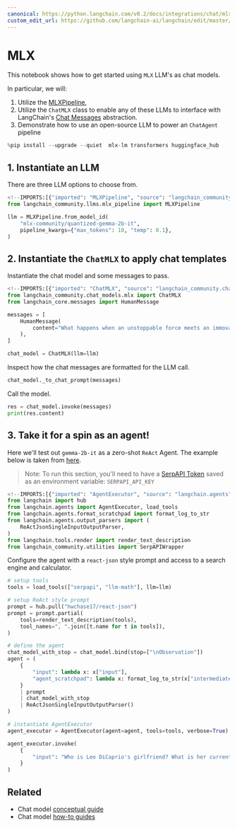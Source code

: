```yaml
---
canonical: https://python.langchain.com/v0.2/docs/integrations/chat/mlx/
custom_edit_url: https://github.com/langchain-ai/langchain/edit/master/docs/docs/integrations/chat/mlx.ipynb
---
```


# MLX

This notebook shows how to get started using `MLX` LLM's as chat models.

In particular, we will:
1. Utilize the [MLXPipeline](https://github.com/langchain-ai/langchain/blob/master/libs/community/langchain_community/llms/mlx_pipeline.py), 
2. Utilize the `ChatMLX` class to enable any of these LLMs to interface with LangChain's [Chat Messages](https://python.langchain.com/docs/modules/model_io/chat/#messages) abstraction.
3. Demonstrate how to use an open-source LLM to power an `ChatAgent` pipeline

```python
%pip install --upgrade --quiet  mlx-lm transformers huggingface_hub
```

## 1. Instantiate an LLM

There are three LLM options to choose from.

```python
<!--IMPORTS:[{"imported": "MLXPipeline", "source": "langchain_community.llms.mlx_pipeline", "docs": "https://api.python.langchain.com/en/latest/llms/langchain_community.llms.mlx_pipeline.MLXPipeline.html", "title": "MLX"}]-->
from langchain_community.llms.mlx_pipeline import MLXPipeline

llm = MLXPipeline.from_model_id(
    "mlx-community/quantized-gemma-2b-it",
    pipeline_kwargs={"max_tokens": 10, "temp": 0.1},
)
```

## 2. Instantiate the `ChatMLX` to apply chat templates

Instantiate the chat model and some messages to pass.

```python
<!--IMPORTS:[{"imported": "ChatMLX", "source": "langchain_community.chat_models.mlx", "docs": "https://api.python.langchain.com/en/latest/chat_models/langchain_community.chat_models.mlx.ChatMLX.html", "title": "MLX"}, {"imported": "HumanMessage", "source": "langchain_core.messages", "docs": "https://api.python.langchain.com/en/latest/messages/langchain_core.messages.human.HumanMessage.html", "title": "MLX"}]-->
from langchain_community.chat_models.mlx import ChatMLX
from langchain_core.messages import HumanMessage

messages = [
    HumanMessage(
        content="What happens when an unstoppable force meets an immovable object?"
    ),
]

chat_model = ChatMLX(llm=llm)
```

Inspect how the chat messages are formatted for the LLM call.

```python
chat_model._to_chat_prompt(messages)
```

Call the model.

```python
res = chat_model.invoke(messages)
print(res.content)
```

## 3. Take it for a spin as an agent!

Here we'll test out `gemma-2b-it` as a zero-shot `ReAct` Agent. The example below is taken from [here](https://python.langchain.com/docs/modules/agents/agent_types/react#using-chat-models).

> Note: To run this section, you'll need to have a [SerpAPI Token](https://serpapi.com/) saved as an environment variable: `SERPAPI_API_KEY`

```python
<!--IMPORTS:[{"imported": "AgentExecutor", "source": "langchain.agents", "docs": "https://api.python.langchain.com/en/latest/agents/langchain.agents.agent.AgentExecutor.html", "title": "MLX"}, {"imported": "load_tools", "source": "langchain.agents", "docs": "https://api.python.langchain.com/en/latest/agent_toolkits/langchain_community.agent_toolkits.load_tools.load_tools.html", "title": "MLX"}, {"imported": "format_log_to_str", "source": "langchain.agents.format_scratchpad", "docs": "https://api.python.langchain.com/en/latest/agents/langchain.agents.format_scratchpad.log.format_log_to_str.html", "title": "MLX"}, {"imported": "ReActJsonSingleInputOutputParser", "source": "langchain.agents.output_parsers", "docs": "https://api.python.langchain.com/en/latest/agents/langchain.agents.output_parsers.react_json_single_input.ReActJsonSingleInputOutputParser.html", "title": "MLX"}, {"imported": "render_text_description", "source": "langchain.tools.render", "docs": "https://api.python.langchain.com/en/latest/tools/langchain_core.tools.render.render_text_description.html", "title": "MLX"}, {"imported": "SerpAPIWrapper", "source": "langchain_community.utilities", "docs": "https://api.python.langchain.com/en/latest/utilities/langchain_community.utilities.serpapi.SerpAPIWrapper.html", "title": "MLX"}]-->
from langchain import hub
from langchain.agents import AgentExecutor, load_tools
from langchain.agents.format_scratchpad import format_log_to_str
from langchain.agents.output_parsers import (
    ReActJsonSingleInputOutputParser,
)
from langchain.tools.render import render_text_description
from langchain_community.utilities import SerpAPIWrapper
```

Configure the agent with a `react-json` style prompt and access to a search engine and calculator.

```python
# setup tools
tools = load_tools(["serpapi", "llm-math"], llm=llm)

# setup ReAct style prompt
prompt = hub.pull("hwchase17/react-json")
prompt = prompt.partial(
    tools=render_text_description(tools),
    tool_names=", ".join([t.name for t in tools]),
)

# define the agent
chat_model_with_stop = chat_model.bind(stop=["\nObservation"])
agent = (
    {
        "input": lambda x: x["input"],
        "agent_scratchpad": lambda x: format_log_to_str(x["intermediate_steps"]),
    }
    | prompt
    | chat_model_with_stop
    | ReActJsonSingleInputOutputParser()
)

# instantiate AgentExecutor
agent_executor = AgentExecutor(agent=agent, tools=tools, verbose=True)
```

```python
agent_executor.invoke(
    {
        "input": "Who is Leo DiCaprio's girlfriend? What is her current age raised to the 0.43 power?"
    }
)
```

## Related

- Chat model [conceptual guide](/docs/concepts/#chat-models)
- Chat model [how-to guides](/docs/how_to/#chat-models)